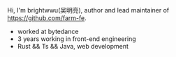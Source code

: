 Hi, I'm brightwwu(吴明亮), author and lead maintainer of https://github.com/farm-fe.

* worked at bytedance
* 3 years working in front-end engineering
* Rust && Ts && Java, web development


